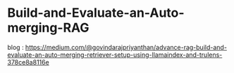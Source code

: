 # Build-and-Evaluate-an-Auto-merging-RAG

blog : https://medium.com/@govindarajpriyanthan/advance-rag-build-and-evaluate-an-auto-merging-retriever-setup-using-llamaindex-and-trulens-378ce8a8116e
